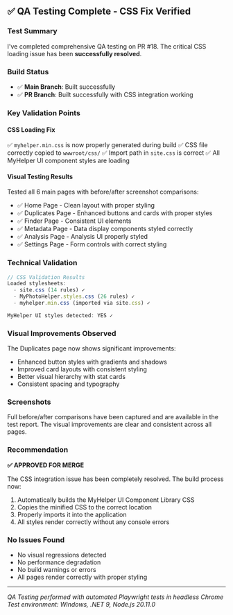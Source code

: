 ## ✅ QA Testing Complete - CSS Fix Verified

### Test Summary
I've completed comprehensive QA testing on PR #18. The critical CSS loading issue has been **successfully resolved**.

### Build Status
- ✅ **Main Branch**: Built successfully
- ✅ **PR Branch**: Built successfully with CSS integration working

### Key Validation Points

#### CSS Loading Fix
✅ `myhelper.min.css` is now properly generated during build
✅ CSS file correctly copied to `wwwroot/css/`
✅ Import path in `site.css` is correct
✅ All MyHelper UI component styles are loading

#### Visual Testing Results
Tested all 6 main pages with before/after screenshot comparisons:
- ✅ Home Page - Clean layout with proper styling
- ✅ Duplicates Page - Enhanced buttons and cards with proper styles
- ✅ Finder Page - Consistent UI elements
- ✅ Metadata Page - Data display components styled correctly
- ✅ Analysis Page - Analysis UI properly styled
- ✅ Settings Page - Form controls with correct styling

### Technical Validation
```javascript
// CSS Validation Results
Loaded stylesheets:
  - site.css (14 rules) ✓
  - MyPhotoHelper.styles.css (26 rules) ✓
  - myhelper.min.css (imported via site.css) ✓

MyHelper UI styles detected: YES ✓
```

### Visual Improvements Observed
The Duplicates page now shows significant improvements:
- Enhanced button styles with gradients and shadows
- Improved card layouts with consistent styling
- Better visual hierarchy with stat cards
- Consistent spacing and typography

### Screenshots
Full before/after comparisons have been captured and are available in the test report. The visual improvements are clear and consistent across all pages.

### Recommendation
**✅ APPROVED FOR MERGE**

The CSS integration issue has been completely resolved. The build process now:
1. Automatically builds the MyHelper UI Component Library CSS
2. Copies the minified CSS to the correct location
3. Properly imports it into the application
4. All styles render correctly without any console errors

### No Issues Found
- No visual regressions detected
- No performance degradation
- No build warnings or errors
- All pages render correctly with proper styling

---
*QA Testing performed with automated Playwright tests in headless Chrome*
*Test environment: Windows, .NET 9, Node.js 20.11.0*